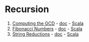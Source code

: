 # Recursion

1. [Computing the GCD](https://www.hackerrank.com/challenges/functional-programming-warmups-in-recursion---gcd) - [doc](computing-the-GCD/computing-the-GCD.md) - [Scala](computing-the-GCD/scala/src/com/pktippa/ComputingTheGCD.scala)
2. [Fibonacci Numbers](https://www.hackerrank.com/challenges/functional-programming-warmups-in-recursion---fibonacci-numbers) - [doc](fibonacci-numbers/fibonacci-numbers.md) - [Scala](fibonacci-numbers/scala/src/com/pktippa/FibonacciNumbers.scala)
12. [String Reductions](https://www.hackerrank.com/challenges/string-reductions) - [doc](string-reductions/string-reductions.md) - [Scala](string-reductions/scala/src/com/pktippa/StringReductions.scala)